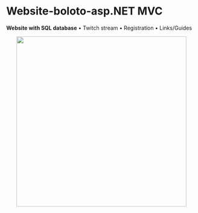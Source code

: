 # Website-boloto-asp.NET MVC
**Website with SQL database**
• Twitch stream
• Registration
• Links/Guides


<p align="center">
  <img width="450" height="450" src="https://user-images.githubusercontent.com/17459523/210514283-087924b9-3573-4c38-b42a-0bc8b680abfc.png">
   

</p>
